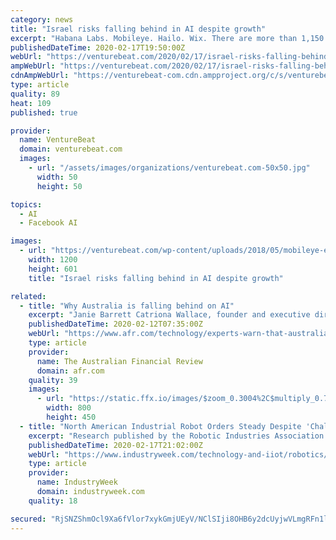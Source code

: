 ```yaml
---
category: news
title: "Israel risks falling behind in AI despite growth"
excerpt: "Habana Labs. Mobileye. Hailo. Wix. There are more than 1,150 AI-focused startups in Israel, and that number is growing. Even so, some people within the government are concerned that the nation risks falling behind because it lacks a unified AI policy. AI policy refers to national strategies like the U.S.’s American AI Initiative and Canada ..."
publishedDateTime: 2020-02-17T19:50:00Z
webUrl: "https://venturebeat.com/2020/02/17/israel-risks-falling-behind-in-ai-despite-growth/"
ampWebUrl: "https://venturebeat.com/2020/02/17/israel-risks-falling-behind-in-ai-despite-growth/amp/"
cdnAmpWebUrl: "https://venturebeat-com.cdn.ampproject.org/c/s/venturebeat.com/2020/02/17/israel-risks-falling-behind-in-ai-despite-growth/amp/"
type: article
quality: 89
heat: 109
published: true

provider:
  name: VentureBeat
  domain: venturebeat.com
  images:
    - url: "/assets/images/organizations/venturebeat.com-50x50.jpg"
      width: 50
      height: 50

topics:
  - AI
  - Facebook AI

images:
  - url: "https://venturebeat.com/wp-content/uploads/2018/05/mobileye-e1572905863843.jpeg?fit=1200%2C601&strip=all"
    width: 1200
    height: 601
    title: "Israel risks falling behind in AI despite growth"

related:
  - title: "Why Australia is falling behind on AI"
    excerpt: "Janie Barrett Catriona Wallace, founder and executive director of ASX-listed Flamingo AI, said although businesses were adopting voluntary AI ethics principles, there are no AI-specific laws governing the space. Her company is part of a pilot program trialling a new set of principles governing the development of systems using artificial ..."
    publishedDateTime: 2020-02-12T07:35:00Z
    webUrl: "https://www.afr.com/technology/experts-warn-that-australia-lacks-clear-ai-direction-20200211-p53zt9"
    type: article
    provider:
      name: The Australian Financial Review
      domain: afr.com
    quality: 39
    images:
      - url: "https://static.ffx.io/images/$zoom_0.3004%2C$multiply_0.7554%2C$ratio_1.777778%2C$width_1059%2C$x_171%2C$y_0/t_crop_custom/e_sharpen:25%2Cq_85%2Cf_auto/9990e2a8926890ba52001b3e6e767d69b3caa026"
        width: 800
        height: 450
  - title: "North American Industrial Robot Orders Steady Despite 'Challenging' 2019"
    excerpt: "Research published by the Robotic Industries Association February 13 found that North American robot orders inched up 1.6% ... where we revive Taylorist principles and start monitoring and instrumenting people as part of automated processes. Education and retraining are the keys to a stable, AI-driven society. The alternative is a future ..."
    publishedDateTime: 2020-02-17T21:02:00Z
    webUrl: "https://www.industryweek.com/technology-and-iiot/robotics/article/21123170/north-american-industrial-robot-orders-steady-in-challenging-2019"
    type: article
    provider:
      name: IndustryWeek
      domain: industryweek.com
    quality: 18

secured: "RjSNZShmOcl9Xa6fVlor7xykGmjUEyV/NClSIji8OHB6y2dcUyjwVLmgRFn1lwWWxwcqYINS5aPXsx+8UeJegZi+gGFk2/a+ByuA3+RyNdnC1dVvWDAV21SpJieTmaBQU1BNpJrXzI/zh1eoSCO8AV+RwyQaHzebRvwXEyvl4SIBwKDt+NdZYG8xM0yzbNFXGf1jaywqAYJFEKxXyppFXsh0asNS152W0oZTKq1+DcCGBvZzKvoDNf9JRIgc7Z4wwJQDnLuvo4X1AJlsIZbV6eMERtl6xf8c21qAy51dAlsomqsjmTdrkQiXdea11PudFeuguqkS74frAh8RiHofz8nerowq+XT/fnQTr3Qm6KMwy/H9wRci3LgNnZKDkoIe3450K4PzePuWZbkjqOcHIDfm3TF+86jj5WXguBPwzftltMMmAeC7oP4CtYnmZcHgveDG+sEJgzBxeTmtxWFjX9DlnzNfddB4MHkFUW8wjLA=;g4RPVTQRxMeViMyZVx8mMw=="
---
```


